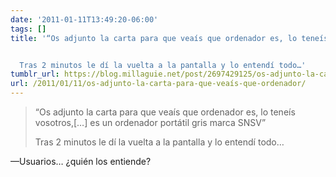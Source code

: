 ```yaml
---
date: '2011-01-11T13:49:20-06:00'
tags: []
title: '“Os adjunto la carta para que veaís que ordenador es, lo teneís vosotros,[…] es un ordenador portátil gris marca SNSV”


  Tras 2 minutos le dí la vuelta a la pantalla y lo entendí todo…'
tumblr_url: https://blog.millaguie.net/post/2697429125/os-adjunto-la-carta-para-que-vea%C3%ADs-que-ordenador
url: /2011/01/11/os-adjunto-la-carta-para-que-veaís-que-ordenador/
---
```


> “Os adjunto la carta para que veaís que ordenador es, lo teneís vosotros,[…] es un ordenador portátil gris marca SNSV”
> 
> Tras 2 minutos le dí la vuelta a la pantalla y lo entendí todo…

—Usuarios… ¿quién los entiende?